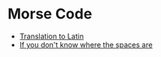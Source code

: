 # Morse Code

- [Translation to Latin](https://morsecode.world/international/translator.html)
- [If you don't know where the spaces are]([url](https://www.cachesleuth.com/morse.html))
